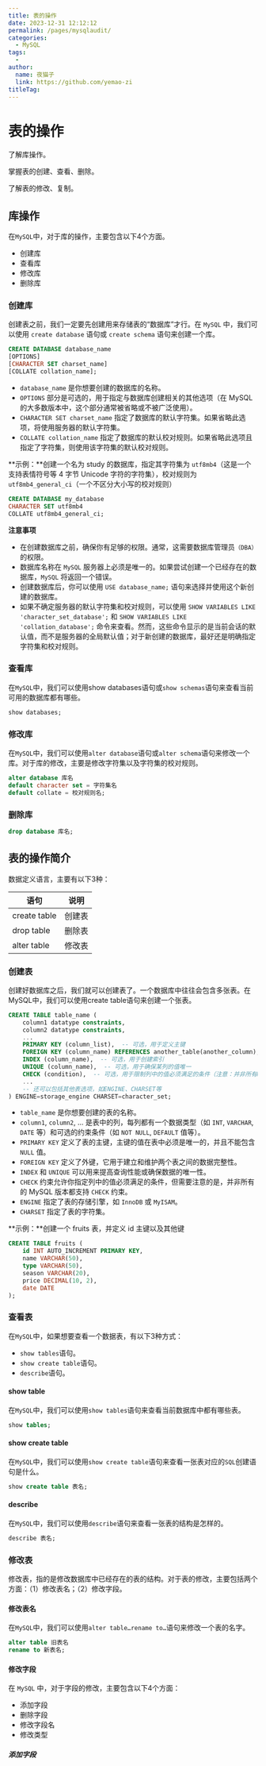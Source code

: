 ```yaml
---
title: 表的操作
date: 2023-12-31 12:12:12
permalink: /pages/mysqlaudit/
categories:
  - MySQL
tags:
  - 
author: 
  name: 夜猫子
  link: https://github.com/yemao-zi
titleTag: 
---
```


# 表的操作

  了解库操作。

  掌握表的创建、查看、删除。

  了解表的修改、复制。

<!-- more -->



## 库操作

在`MySQL`中，对于库的操作，主要包含以下4个方面。

- 创建库
- 查看库
- 修改库
- 删除库

### 创建库

创建表之前，我们一定要先创建用来存储表的“数据库”才行。在 `MySQL` 中，我们可以使用 `create database` 语句或 `create schema` 语句来创建一个库。

```sql
CREATE DATABASE database_name
[OPTIONS]
[CHARACTER SET charset_name]
[COLLATE collation_name];
```

- `database_name` 是你想要创建的数据库的名称。
- `OPTIONS` 部分是可选的，用于指定与数据库创建相关的其他选项（在 MySQL 的大多数版本中，这个部分通常被省略或不被广泛使用）。
- `CHARACTER SET charset_name` 指定了数据库的默认字符集。如果省略此选项，将使用服务器的默认字符集。
- `COLLATE collation_name` 指定了数据库的默认校对规则。如果省略此选项且指定了字符集，则使用该字符集的默认校对规则。



**示例：**创建一个名为 study 的数据库，指定其字符集为 `utf8mb4`（这是一个支持表情符号等 4 字节 Unicode 字符的字符集），校对规则为 `utf8mb4_general_ci`（一个不区分大小写的校对规则）

```sql
CREATE DATABASE my_database
CHARACTER SET utf8mb4
COLLATE utf8mb4_general_ci;
```



**注意事项**

- 在创建数据库之前，确保你有足够的权限。通常，这需要数据库管理员`（DBA）`的权限。
- 数据库名称在 `MySQL` 服务器上必须是唯一的。如果尝试创建一个已经存在的数据库，`MySQL` 将返回一个错误。
- 创建数据库后，你可以使用 `USE database_name;` 语句来选择并使用这个新创建的数据库。
- 如果不确定服务器的默认字符集和校对规则，可以使用 `SHOW VARIABLES LIKE 'character_set_database';` 和 `SHOW VARIABLES LIKE 'collation_database';` 命令来查看。然而，这些命令显示的是当前会话的默认值，而不是服务器的全局默认值；对于新创建的数据库，最好还是明确指定字符集和校对规则。

### 查看库

在`MySQL`中，我们可以使用show databases语句或`show schemas`语句来查看当前可用的数据库都有哪些。

```sql
show databases;
```

### 修改库

在`MySQL`中，我们可以使用`alter database`语句或`alter schema`语句来修改一个库。对于库的修改，主要是修改字符集以及字符集的校对规则。

```sql
alter database 库名
default character set = 字符集名
default collate = 校对规则名;
```

### 删除库

```sql
drop database 库名;
```

## 表的操作简介

数据定义语言，主要有以下3种：

| **语句**     | **说明** |
| ------------ | -------- |
| create table | 创建表   |
| drop table   | 删除表   |
| alter table  | 修改表   |

### 创建表

创建好数据库之后，我们就可以创建表了。一个数据库中往往会包含多张表。在MySQL中，我们可以使用create table语句来创建一个张表。

```sql
CREATE TABLE table_name (
    column1 datatype constraints,
    column2 datatype constraints,
    ...
    PRIMARY KEY (column_list),  -- 可选，用于定义主键
    FOREIGN KEY (column_name) REFERENCES another_table(another_column),  -- 可选，用于定义外键
    INDEX (column_name),  -- 可选，用于创建索引
    UNIQUE (column_name),  -- 可选，用于确保某列的值唯一
    CHECK (condition),  -- 可选，用于限制列中的值必须满足的条件（注意：并非所有MySQL版本都支持CHECK约束）
    ...
    -- 还可以包括其他表选项，如ENGINE、CHARSET等
) ENGINE=storage_engine CHARSET=character_set;
```

- `table_name` 是你想要创建的表的名称。
- `column1`, `column2`, ... 是表中的列，每列都有一个数据类型（如 `INT`, `VARCHAR`, `DATE` 等）和可选的约束条件（如 `NOT NULL`, `DEFAULT` 值等）。
- `PRIMARY KEY` 定义了表的主键，主键的值在表中必须是唯一的，并且不能包含 `NULL` 值。
- `FOREIGN KEY` 定义了外键，它用于建立和维护两个表之间的数据完整性。
- `INDEX` 和 `UNIQUE` 可以用来提高查询性能或确保数据的唯一性。
- `CHECK` 约束允许你指定列中的值必须满足的条件，但需要注意的是，并非所有的 MySQL 版本都支持 `CHECK` 约束。
- `ENGINE` 指定了表的存储引擎，如 `InnoDB` 或 `MyISAM`。
- `CHARSET` 指定了表的字符集。



**示例：**创建一个 fruits 表，并定义 id 主键以及其他键

```sql
CREATE TABLE fruits (
    id INT AUTO_INCREMENT PRIMARY KEY,
    name VARCHAR(50),
    type VARCHAR(50),
    season VARCHAR(20),
    price DECIMAL(10, 2),
    date DATE
);
```

### 查看表

在`MySQL`中，如果想要查看一个数据表，有以下3种方式：

- `show tables`语句。
- `show create table`语句。
- `describe`语句。

#### show table

在`MySQL`中，我们可以使用`show tables`语句来查看当前数据库中都有哪些表。

```sql
show tables;
```



#### show create table

在`MySQL`中，我们可以使用`show create table`语句来查看一张表对应的`SQL`创建语句是什么。

```sql
show create table 表名;
```



#### describe

在`MySQL`中，我们可以使用`describe`语句来查看一张表的结构是怎样的。

```sql
describe 表名;
```

### 修改表

修改表，指的是修改数据库中已经存在的表的结构。对于表的修改，主要包括两个方面：（1）修改表名；（2）修改字段。

#### 修改表名

在`MySQL`中，我们可以使用`alter table…rename to…`语句来修改一个表的名字。

```sql
alter table 旧表名
rename to 新表名;
```

#### 修改字段

在 `MySQL` 中，对于字段的修改，主要包含以下4个方面：

- 添加字段
- 删除字段
- 修改字段名
- 修改类型

##### 添加字段
